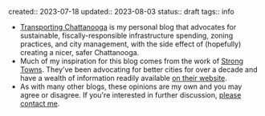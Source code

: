 created:: 2023-07-18
updated:: 2023-08-03
status:: draft
tags:: info

- [Transporting Chattanooga](Home) is my personal blog that advocates for sustainable, fiscally-responsible infrastructure spending, zoning practices, and city management, with the side effect of (hopefully) creating a nicer, safer Chattanooga.
- Much of my inspiration for this blog comes from the work of [Strong Towns](https://www.strongtowns.org). They've been advocating for better cities for over a decade and have a wealth of information readily available [on their website](https://www.strongtowns.org).
- As with many other blogs, these opinions are my own and you may agree or disagree. If you're interested in further discussion, [please contact me](mailto:info@transportingchatt.com).